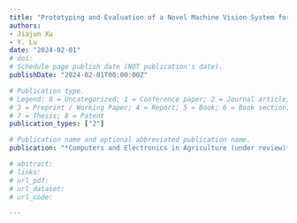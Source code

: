 ```yaml
---
title: "Prototyping and Evaluation of a Novel Machine Vision System for Real-time, Automated Quality Grading of Sweetpotatoes"
authors: 
- Jiajun Xu
- Y. Lu
date: "2024-02-01"
# doi: 
# Schedule page publish date (NOT publication's date).
publishDate: "2024-02-01T00:00:00Z"

# Publication type.
# Legend: 0 = Uncategorized; 1 = Conference paper; 2 = Journal article;
# 3 = Preprint / Working Paper; 4 = Report; 5 = Book; 6 = Book section;
# 7 = Thesis; 8 = Patent
publication_types: ["2"]

# Publication name and optional abbreviated publication name.
publication: "*Computers and Electronics in Agriculture (under review)*"

# abstract: 
# links: 
# url_pdf:
# url_dataset:
# url_code: 

---
```

